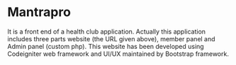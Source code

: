 # Mantrapro
It is a front end of a health club application. Actually this application includes three parts 
website (the URL given above), member panel  and  Admin panel (custom php). 
This website has been developed using Codeigniter web framework and UI/UX maintained by Bootstrap framework.
